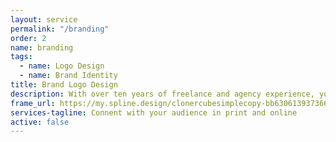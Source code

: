 ```yaml
---
layout: service
permalink: "/branding"
order: 2
name: branding
tags:
  - name: Logo Design
  - name: Brand Identity
title: Brand Logo Design
description: With over ten years of freelance and agency experience, you can be assured that you will receive a logo that will stand out without going out of style. I deliver high-quality work that will look great both in print and on screen.
frame_url: https://my.spline.design/clonercubesimplecopy-bb630613937366454aab26e86c0a12b7/
services-tagline: Connent with your audience in print and online
active: false
---
```


